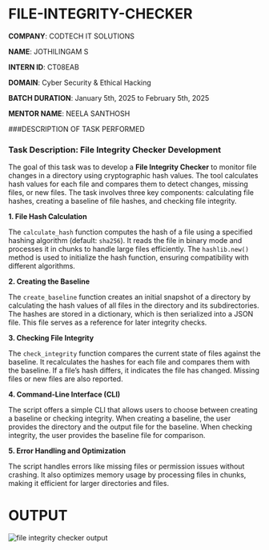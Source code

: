# FILE-INTEGRITY-CHECKER

**COMPANY**: CODTECH IT SOLUTIONS

**NAME**: JOTHILINGAM S

**INTERN ID**: CT08EAB

**DOMAIN**: Cyber Security & Ethical Hacking

**BATCH DURATION**: January 5th, 2025 to February 5th, 2025

**MENTOR NAME**: NEELA SANTHOSH

###DESCRIPTION OF TASK PERFORMED

### Task Description: File Integrity Checker Development

The goal of this task was to develop a **File Integrity Checker** to monitor file changes in a directory using cryptographic hash values.
The tool calculates hash values for each file and compares them to detect changes, missing files, or new files. The task involves three 
key components: calculating file hashes, creating a baseline of file hashes, and checking file integrity.

**1. File Hash Calculation**

The `calculate_hash` function computes the hash of a file using a specified hashing algorithm (default: `sha256`). It reads the file in
binary mode and processes it in chunks to handle large files efficiently. The `hashlib.new()` method is used to initialize the hash 
function, ensuring compatibility with different algorithms.

**2. Creating the Baseline**

The `create_baseline` function creates an initial snapshot of a directory by calculating the hash values of all files in the directory and 
its subdirectories. The hashes are stored in a dictionary, which is then serialized into a JSON file. This file serves as a reference for 
later integrity checks.

**3. Checking File Integrity**

The `check_integrity` function compares the current state of files against the baseline. It recalculates the hashes for each file and compares
them with the baseline. If a file’s hash differs, it indicates the file has changed. Missing files or new files are also reported.

**4. Command-Line Interface (CLI)**

The script offers a simple CLI that allows users to choose between creating a baseline or checking integrity. When creating a baseline, the
user provides the directory and the output file for the baseline. When checking integrity, the user provides the baseline file for comparison.

**5. Error Handling and Optimization**

The script handles errors like missing files or permission issues without crashing. It also optimizes memory usage by processing files in 
chunks, making it efficient for larger directories and files.

# OUTPUT

![file integrity checker output](https://github.com/user-attachments/assets/9df72283-261f-45d8-94a6-e5e51fca544b)



